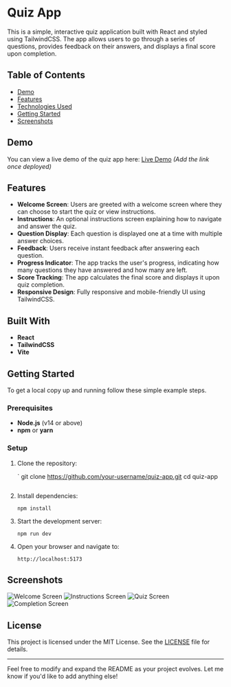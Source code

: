 # Quiz App

This is a simple, interactive quiz application built with React and styled using TailwindCSS. The app allows users to go through a series of questions, provides feedback on their answers, and displays a final score upon completion.

## Table of Contents

- [Demo](#demo)
- [Features](#features)
- [Technologies Used](#technologies-used)
- [Getting Started](#getting-started)
- [Screenshots](#screenshots)

## Demo

You can view a live demo of the quiz app here: [Live Demo](#) _(Add the link once deployed)_

## Features

- **Welcome Screen**: Users are greeted with a welcome screen where they can choose to start the quiz or view instructions.
- **Instructions**: An optional instructions screen explaining how to navigate and answer the quiz.
- **Question Display**: Each question is displayed one at a time with multiple answer choices.
- **Feedback**: Users receive instant feedback after answering each question.
- **Progress Indicator**: The app tracks the user's progress, indicating how many questions they have answered and how many are left.
- **Score Tracking**: The app calculates the final score and displays it upon quiz completion.
- **Responsive Design**: Fully responsive and mobile-friendly UI using TailwindCSS.

## Built With

- **React**
- **TailwindCSS**
- **Vite**

## Getting Started

To get a local copy up and running follow these simple example steps.

### Prerequisites

- **Node.js** (v14 or above)
- **npm** or **yarn**

### Setup

1. Clone the repository:

   `
   git clone https://github.com/your-username/quiz-app.git
   cd quiz-app
   ```

2. Install dependencies:

   ```
   npm install
   ```

3. Start the development server:

   ```
   npm run dev
   ```

4. Open your browser and navigate to:

   ```
   http://localhost:5173
   ```


## Screenshots

![Welcome Screen](https://github.com/Temmarie/Web-dev-mini-projects/blob/quiz-app/quiz-app/src/assets/images/welcome.png)
![Instructions Screen](https://github.com/Temmarie/Web-dev-mini-projects/blob/quiz-app/quiz-app/src/assets/images/instructions.png)
![Quiz Screen](https://github.com/Temmarie/Web-dev-mini-projects/blob/quiz-app/quiz-app/src/assets/images/quiz.png)
![Completion Screen](https://github.com/Temmarie/Web-dev-mini-projects/blob/quiz-app/quiz-app/src/assets/images/score.png)

## License

This project is licensed under the MIT License. See the [LICENSE](LICENSE) file for details.

---

Feel free to modify and expand the README as your project evolves. Let me know if you'd like to add anything else!